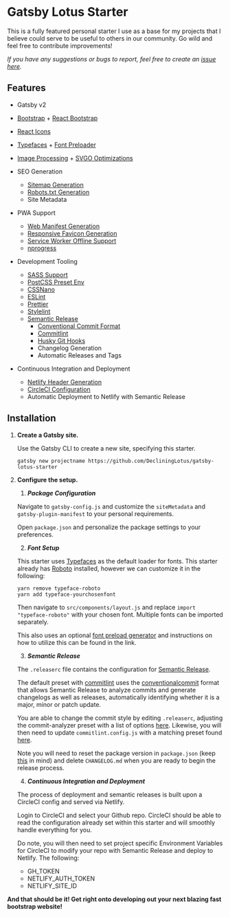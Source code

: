 # Gatsby Lotus Starter

This is a fully featured personal starter I use as a base for my projects that I believe could serve to be useful to others in our community. Go wild and feel free to contribute improvements!

_If you have any suggestions or bugs to report, feel free to create an [issue here](https://github.com/DecliningLotus/gatsby-lotus-starter/issues)._

## Features

- Gatsby v2
- [Bootstrap](https://getbootstrap.com/) + [React Bootstrap](https://react-bootstrap.github.io/)
- [React Icons](https://github.com/react-icons/react-icons)
- [Typefaces](https://github.com/KyleAMathews/typefaces) + [Font Preloader](https://github.com/gatsbyjs/gatsby/tree/master/packages/gatsby-plugin-preload-fonts)
- [Image Processing](https://github.com/gatsbyjs/gatsby/tree/master/packages/gatsby-image) + [SVGO Optimizations](https://github.com/vzhou842/gatsby-plugin-optimize-svgs)

- SEO Generation

  - [Sitemap Generation](https://github.com/gatsbyjs/gatsby/tree/master/packages/gatsby-plugin-sitemap)
  - [Robots.txt Generation](https://github.com/mdreizin/gatsby-plugin-robots-txt)
  - Site Metadata

- PWA Support

  - [Web Manifest Generation](https://github.com/gatsbyjs/gatsby/tree/master/packages/gatsby-plugin-manifest)
  - [Responsive Favicon Generation](https://github.com/gatsbyjs/gatsby/tree/master/packages/gatsby-plugin-manifest)
  - [Service Worker Offline Support](https://github.com/gatsbyjs/gatsby/tree/master/packages/gatsby-plugin-offline)
  - [nprogress](https://github.com/gatsbyjs/gatsby/tree/master/packages/gatsby-plugin-nprogress)

- Development Tooling

  - [SASS Support](https://github.com/gatsbyjs/gatsby/tree/master/packages/gatsby-plugin-sass)
  - [PostCSS Preset Env](https://preset-env.cssdb.org/)
  - [CSSNano](https://cssnano.co/)
  - [ESLint](https://eslint.org/)
  - [Prettier](https://prettier.io/)
  - [Stylelint](https://stylelint.io/)
  - [Semantic Release](https://github.com/semantic-release/semantic-release)
    - [Conventional Commit Format](https://www.conventionalcommits.org/)
    - [Commitlint](https://github.com/conventional-changelog/commitlint)
    - [Husky Git Hooks](https://github.com/typicode/husky)
    - Changelog Generation
    - Automatic Releases and Tags

- Continuous Integration and Deployment
  - [Netlify Header Generation](https://github.com/gatsbyjs/gatsby/tree/master/packages/gatsby-plugin-netlify)
  - [CircleCI Configuration](https://circleci.com/)
  - Automatic Deployment to Netlify with Semantic Release

## Installation

1.  **Create a Gatsby site.**

    Use the Gatsby CLI to create a new site, specifying this starter.

    ```shell
    gatsby new projectname https://github.com/DecliningLotus/gatsby-lotus-starter
    ```

2.  **Configure the setup.**

    1.  **_Package Configuration_**

    Navigate to `gatsby-config.js` and customize the `siteMetadata` and `gatsby-plugin-manifest` to your personal requirements.

    Open `package.json` and personalize the package settings to your preferences.

    2. **_Font Setup_**

    This starter uses [Typefaces](https://github.com/KyleAMathews/typefaces) as the default loader for fonts. This starter already has [Roboto](https://fonts.google.com/specimen/Roboto) installed, however we can customize it in the following:

    ```shell
    yarn remove typeface-roboto
    yarn add typeface-yourchosenfont
    ```

    Then navigate to `src/components/layout.js` and replace `import "typeface-roboto"` with your chosen font. Multiple fonts can be imported separately.

    This also uses an optional [font preload generator](https://github.com/gatsbyjs/gatsby/tree/master/packages/gatsby-plugin-preload-fonts) and instructions on how to utilize this can be found in the link.

    3. **_Semantic Release_**

    The `.releaserc` file contains the configuration for [Semantic Release](https://github.com/semantic-release/semantic-release).

    The default preset with [commitlint](https://github.com/conventional-changelog/commitlint) uses the [conventionalcommit](https://www.conventionalcommits.org/) format that allows Semantic Release to analyze commits and generate changelogs as well as releases, automatically identifying whether it is a major, minor or patch update.

    You are able to change the commit style by editing `.releaserc`, adjusting the commit-analyzer preset with a list of options [here](https://github.com/semantic-release/commit-analyzer#options). Likewise, you will then need to update `commitlint.config.js` with a matching preset found [here](https://github.com/semantic-release/commit-analyzer#options).

    Note you will need to reset the package version in `package.json` (keep [this](https://semantic-release.gitbook.io/semantic-release/support/faq#can-i-set-the-initial-release-version-of-my-package-to-0-0-1) in mind) and delete `CHANGELOG.md` when you are ready to begin the release process.

    4. **_Continuous Integration and Deployment_**

    The process of deployment and semantic releases is built upon a CircleCI
    config and served via Netlify.

    Login to CircleCI and select your Github repo. CircleCI should be able to read the configuration already set within this starter and will smoothly handle everything for you.

    Do note, you will then need to set project specific Environment
    Variables for CircleCI to modify your repo with Semantic Release and
    deploy to Netlify. The following:

    - GH_TOKEN
    - NETLIFY_AUTH_TOKEN
    - NETLIFY_SITE_ID

**And that should be it! Get right onto developing out your next blazing fast bootstrap website!**
